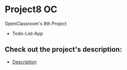 # Project8 OC
OpenClassroom's 8th Project
* Todo-List-App

## Check out the project's description:
* [Description](https://github.com/Kian-Aghaei/Project8/tree/master/docs)
